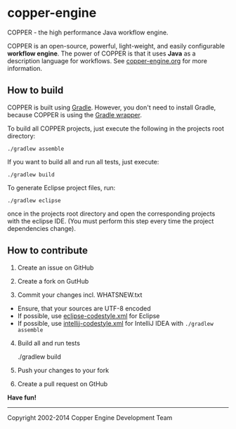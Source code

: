 copper-engine
=============

COPPER - the high performance Java workflow engine.

COPPER is an open-source, powerful, light-weight, and easily configurable **workflow engine**. The power of COPPER is that it uses **Java** as a description language for workflows. See [copper-engine.org](http://www.copper-engine.org) for more information.


How to build
------------

COPPER is built using [Gradle](http://www.gradle.org). However, you don't need to install Gradle, because COPPER is using the [Gradle wrapper](http://www.gradle.org/docs/current/userguide/gradle_wrapper.html).

To build all COPPER projects, just execute the following in the projects root directory:

    ./gradlew assemble

If you want to build all and run all tests, just execute:

    ./gradlew build

To generate Eclipse project files, run:

    ./gradlew eclipse

once in the projects root directory and open the corresponding projects with the eclipse IDE. (You must perform this step every time the project dependencies change).

How to contribute
-----------------

1) Create an issue on GitHub

2) Create a fork  on GutHub

3) Commit your changes incl. WHATSNEW.txt
  * Ensure, that your sources are UTF-8 encoded
  * If possible, use [eclipse-codestyle.xml](blob/master/common/eclipse-codestyle.xml) for Eclipse
  * If possible, use [intellij-codestyle.xml](blob/master/common/intellij-codestyle.xml) for IntelliJ IDEA with <code>./gradlew assemble</code>
  
4) Build all and run tests

    ./gradlew build
    

5) Push your changes to your fork

6) Create a pull request on GtHub

**Have fun!**


<hr>
Copyright 2002-2014 Copper Engine Development Team
